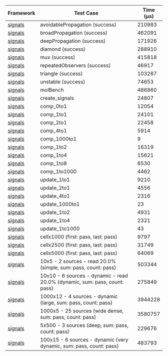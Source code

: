 | Framework | Test Case | Time (μs) |
| --- | --- | --- |
| [signals](https://github.com/rodydavis/signals.dart) | avoidablePropagation (success) | 210983 |
| [signals](https://github.com/rodydavis/signals.dart) | broadPropagation (success) | 462091 |
| [signals](https://github.com/rodydavis/signals.dart) | deepPropagation (success) | 171926 |
| [signals](https://github.com/rodydavis/signals.dart) | diamond (success) | 288910 |
| [signals](https://github.com/rodydavis/signals.dart) | mux (success) | 415818 |
| [signals](https://github.com/rodydavis/signals.dart) | repeatedObservers (success) | 46917 |
| [signals](https://github.com/rodydavis/signals.dart) | triangle (success) | 103287 |
| [signals](https://github.com/rodydavis/signals.dart) | unstable (success) | 74653 |
| [signals](https://github.com/rodydavis/signals.dart) | molBench | 486860 |
| [signals](https://github.com/rodydavis/signals.dart) | create_signals | 24807 |
| [signals](https://github.com/rodydavis/signals.dart) | comp_0to1 | 12054 |
| [signals](https://github.com/rodydavis/signals.dart) | comp_1to1 | 24101 |
| [signals](https://github.com/rodydavis/signals.dart) | comp_2to1 | 22458 |
| [signals](https://github.com/rodydavis/signals.dart) | comp_4to1 | 5914 |
| [signals](https://github.com/rodydavis/signals.dart) | comp_1000to1 | 9 |
| [signals](https://github.com/rodydavis/signals.dart) | comp_1to2 | 16319 |
| [signals](https://github.com/rodydavis/signals.dart) | comp_1to4 | 15621 |
| [signals](https://github.com/rodydavis/signals.dart) | comp_1to8 | 6530 |
| [signals](https://github.com/rodydavis/signals.dart) | comp_1to1000 | 4462 |
| [signals](https://github.com/rodydavis/signals.dart) | update_1to1 | 9210 |
| [signals](https://github.com/rodydavis/signals.dart) | update_2to1 | 4556 |
| [signals](https://github.com/rodydavis/signals.dart) | update_4to1 | 2316 |
| [signals](https://github.com/rodydavis/signals.dart) | update_1000to1 | 23 |
| [signals](https://github.com/rodydavis/signals.dart) | update_1to2 | 4931 |
| [signals](https://github.com/rodydavis/signals.dart) | update_1to4 | 2321 |
| [signals](https://github.com/rodydavis/signals.dart) | update_1to1000 | 43 |
| [signals](https://github.com/rodydavis/signals.dart) | cellx1000 (first: pass, last: pass) | 9797 |
| [signals](https://github.com/rodydavis/signals.dart) | cellx2500 (first: pass, last: pass) | 31749 |
| [signals](https://github.com/rodydavis/signals.dart) | cellx5000 (first: pass, last: pass) | 64069 |
| [signals](https://github.com/rodydavis/signals.dart) | 10x5 - 2 sources - read 20.0% (simple, sum: pass, count: pass) | 503344 |
| [signals](https://github.com/rodydavis/signals.dart) | 10x10 - 6 sources - dynamic - read 20.0% (dynamic, sum: pass, count: pass) | 275849 |
| [signals](https://github.com/rodydavis/signals.dart) | 1000x12 - 4 sources - dynamic (large, sum: pass, count: pass) | 3944228 |
| [signals](https://github.com/rodydavis/signals.dart) | 1000x5 - 25 sources (wide dense, sum: pass, count: pass) | 3580757 |
| [signals](https://github.com/rodydavis/signals.dart) | 5x500 - 3 sources (deep, sum: pass, count: pass) | 229676 |
| [signals](https://github.com/rodydavis/signals.dart) | 100x15 - 6 sources - dynamic (very dynamic, sum: pass, count: pass) | 483793 |
